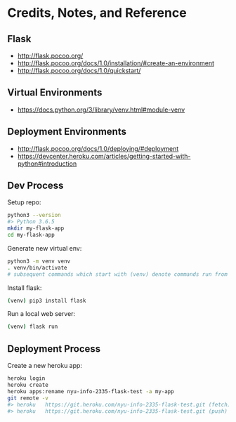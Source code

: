 # Credits, Notes, and Reference

## Flask

  + http://flask.pocoo.org/
  + http://flask.pocoo.org/docs/1.0/installation/#create-an-environment
  + http://flask.pocoo.org/docs/1.0/quickstart/

## Virtual Environments

  + https://docs.python.org/3/library/venv.html#module-venv

## Deployment Environments

  + http://flask.pocoo.org/docs/1.0/deploying/#deployment
  + https://devcenter.heroku.com/articles/getting-started-with-python#introduction

## Dev Process

Setup repo:

```sh
python3 --version
#> Python 3.6.5
mkdir my-flask-app
cd my-flask-app
```

Generate new virtual env:

```sh
python3 -m venv venv
. venv/bin/activate
# subsequent commands which start with (venv) denote commands run from inside the virtual env.
```

Install flask:

```sh
(venv) pip3 install flask
```

Run a local web server:

```sh
(venv) flask run
```

## Deployment Process

Create a new heroku app:

```sh
heroku login
heroku create
heroku apps:rename nyu-info-2335-flask-test -a my-app
git remote -v
#> heroku	https://git.heroku.com/nyu-info-2335-flask-test.git (fetch)
#> heroku	https://git.heroku.com/nyu-info-2335-flask-test.git (push)
```
